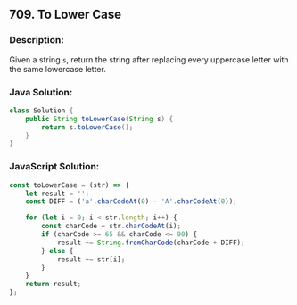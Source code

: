 ## 709. To Lower Case

### Description:
Given a string ```s```, return the string after replacing every uppercase letter with the same lowercase letter.


### Java Solution:
```Java
class Solution {
    public String toLowerCase(String s) {
        return s.toLowerCase();
    }
}
```

### JavaScript Solution:
```JavaScript
const toLowerCase = (str) => {
    let result = '';
    const DIFF = ('a'.charCodeAt(0) - 'A'.charCodeAt(0));

    for (let i = 0; i < str.length; i++) {
        const charCode = str.charCodeAt(i);
        if (charCode >= 65 && charCode <= 90) {
            result += String.fromCharCode(charCode + DIFF);
        } else {
            result += str[i];
        }
    }
    return result;
};
```